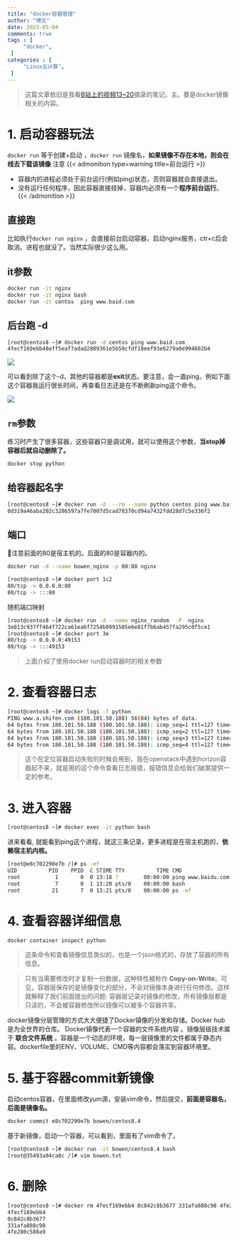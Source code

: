 ```yaml
---
title: "docker容器管理"                         
author: "博文"   
date: 2023-05-04    
comments: true  
tags : [                                    
     "docker",
 ]
categories : [                              
     "Linux云计算",
 ]
---
```

>这篇文章依旧是我看[B站上的视频13~20](https://www.bilibili.com/video/BV1DT411U7v1?p=14&vd_source=4c2c9caf33151d42ae4b296d7b5f6f45)摘录的笔记。主。要是docker镜像相关的内容。

# 1. 启动容器玩法

`docker run` 等于创建+启动 ，`docker run` 镜像名，**如果镜像不存在本地，则会在线去下载该镜像** 注意
{{< admonition type=warning title=前台运行  >}}
-   容器内的进程必须处于前台运行(例如ping)状态，否则容器就会直接退出。
-   没有运行任何程序，因此容器直接挂掉，容器内必须有一个**程序前台运行**。
{{< /admonition >}}

## 直接跑

比如执行`docker run nginx` ，会直接前台启动容器，启动nginx服务，ctr+c后会取消。进程也就没了。当然实际很少这么用。

## it参数

```bash
docker run -it nginx 
docker run -it nginx bash
docker run -it centos  ping www.baid.com
```

## 后台跑 -d
```bash
[root@centos8 ~]# docker run -d centos ping www.baid.com 
4fecf169ebb48eff5eaf7adad2809361e5b59cfdf18eef93e6279a0e994602b4
```

![](/docker/20230504101709.png)

可以看到除了这个-d，其他的容器都是**exit**状态。要注意，会一直ping。例如下面这个容器我运行很长时间，再查看日志还是在不断刷新ping这个命令。

![](/docker/20230504101912.png)


##  `rm`参数

练习时产生了很多容器，这些容器只是调试用，就可以使用这个参数，**当stop掉容器后就自动删除了。**

```bash
docker stop python
```

## 给容器起名字

```bash
[root@centos8 ~]# docker run -d  --rm --name python centos ping www.baidu.com
0d319a46aba202c3286597a7fe7007d5cad78370cd94a7432fdd28d7c5e336f2
```

## 端口

🍆注意前面的80是宿主机的。后面的80是容器内的。

```bash
docker run -d --name bowen_nginx -p 80:80 nginx
```

```bash
[root@centos8 ~]# docker port 1c2
80/tcp -> 0.0.0.0:80
80/tcp -> :::80
```

随机端口映射

```bash
[root@centos8 ~]# docker run -d --name nginx_random  -P  nginx
3e813c937ff464f722ca61ea6f7254b0991585e6e81f7b6ab457fa295c0f5ce1
[root@centos8 ~]# docker port 3e
80/tcp -> 0.0.0.0:49153
80/tcp -> :::49153
```



>  上面介绍了使用docker run启动容器时的相关参数

# 2. 查看容器日志

```bash
[root@centos8 ~]# docker logs -f python
PING www.a.shifen.com (180.101.50.188) 56(84) bytes of data.
64 bytes from 180.101.50.188 (180.101.50.188): icmp_seq=1 ttl=127 time=9.14 ms
64 bytes from 180.101.50.188 (180.101.50.188): icmp_seq=2 ttl=127 time=9.21 ms
64 bytes from 180.101.50.188 (180.101.50.188): icmp_seq=3 ttl=127 time=10.0 ms
64 bytes from 180.101.50.188 (180.101.50.188): icmp_seq=4 ttl=127 time=10.2 ms
```

> 这个在定位容器启动失败的时候会用到，我在openstack中遇到horizon容器起不来，就是用的这个命令查看日志报错，报错信息会给我们破案提供一定的参考。


# 3. 进入容器

```bash
[root@centos8 ~]# docker exec -it python bash
```

进来看看, 就能看到ping这个进程，就这三条记录，更多进程是在宿主机跑的，**依赖宿主机内核。**
```bash
[root@e8c702290e7b /]# ps -ef
UID          PID    PPID  C STIME TTY          TIME CMD
root           1       0  0 13:18 ?        00:00:00 ping www.baidu.com
root           7       0  1 13:20 pts/0    00:00:00 bash
root          21       7  0 13:21 pts/0    00:00:00 ps -ef
```

# 4. 查看容器详细信息

```bash
docker container inspect python
```

> 这条命令和查看镜像信息类似的，也是一个json格式的，存放了容器的所有信息。



 >只有当需要修改时才复制一份数据，这种特性被称作 **Copy-on-Write**。可见，容器层保存的是镜像变化的部分，不会对镜像本身进行任何修改。这样就解释了我们前面提出的问题: 容器层记录对镜像的修改，所有镜像层都是只读的，不会被容器修改所以镜像可以被多个容器共享。

docker镜像分层管理的方式大大便捷了Docker镇像的分发和存储。Docker hub是为全世界的仓库。 Docker镇像代表一个容器的文件系统内容 。镜像层级技术属于 **联合文件系统** 。容器是一个动态的环境，每一层镜像里的文件都属于静态内容。dockerfile里的ENV、VOLUME、CMD等内容都会落实到容器环境里。


# 5. 基于容器commit新镜像

启动centos容器，在里面修改yum源，安装vim命令，然后提交，**前面是容器名，后面是镜像名。**

```bash
docker commit e8c702290e7b bowen/centos8.4
```

基于新镜像，启动一个容器，可以看到，里面有了vim命令了。

```bash
[root@centos8 ~]# docker run -it bowen/centos8.4 bash
[root@35493a94ca8c /]# vim bowen.txt
```

# 6. 删除
```bash
[root@centos8 ~]# docker rm 4fecf169ebb4 0c842c8b3677 331afa888c98 4fe280c588a9 -f
4fecf169ebb4
0c842c8b3677
331afa888c98
4fe280c588a9
```


